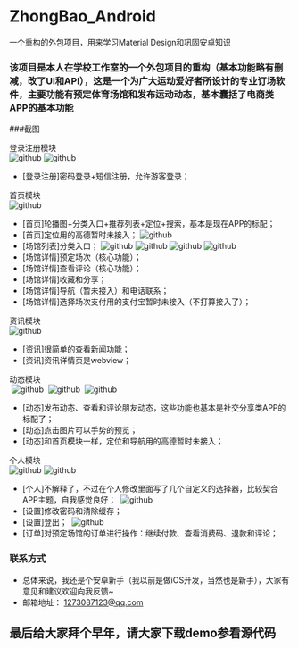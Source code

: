 # ZhongBao_Android
一个重构的外包项目，用来学习Material Design和巩固安卓知识
### 该项目是本人在学校工作室的一个外包项目的重构（基本功能略有删减，改了UI和API），这是一个为广大运动爱好者所设计的专业订场软件，主要功能有预定体育场馆和发布运动动态，基本囊括了电商类APP的基本功能

###截图

登录注册模块<br>
 ![github](https://github.com/ZhuRose/ZhongBao_Android/blob/master/Screenshot/Screenshot_Login.png "登录")
 ![github](https://github.com/ZhuRose/ZhongBao_Android/blob/master/Screenshot/Screenshot_Register.png "注册")
 * [登录注册]密码登录+短信注册，允许游客登录；

首页模块<br>
 ![github](https://github.com/ZhuRose/ZhongBao_Android/blob/master/Screenshot/Screenshot_Home.png "首页")
 * [首页]轮播图+分类入口+推荐列表+定位+搜索，基本是现在APP的标配；
 * [首页]定位用的高德暂时未接入；
 ![github](https://github.com/ZhuRose/ZhongBao_Android/blob/master/Screenshot/Screenshot_SessionList.png "场馆列表")
 * [场馆列表]分类入口；
 ![github](https://github.com/ZhuRose/ZhongBao_Android/blob/master/Screenshot/Screenshot_SessionDetail.png "场馆详情")
 ![github](https://github.com/ZhuRose/ZhongBao_Android/blob/master/Screenshot/Screenshot_ChoseSite.png "选择场地")
 ![github](https://github.com/ZhuRose/ZhongBao_Android/blob/master/Screenshot/Screenshot_Comments.png "评论")
 ![github](https://github.com/ZhuRose/ZhongBao_Android/blob/master/Screenshot/Screenshot_Share.png "分享")
 * [场馆详情]预定场次（核心功能）；
 * [场馆详情]查看评论（核心功能）；
 * [场馆详情]收藏和分享；
 * [场馆详情]导航（暂未接入）和电话联系；
 * [场馆详情]选择场次支付用的支付宝暂时未接入（不打算接入了）；
 
 资讯模块<br>
 ![github](https://github.com/ZhuRose/ZhongBao_Android/blob/master/Screenshot/Screenshot_Message.png "资讯")
 * [资讯]很简单的查看新闻功能；
 * [资讯]资讯详情页是webview；
 
 动态模块<br>
  ![github](https://github.com/ZhuRose/ZhongBao_Android/blob/master/Screenshot/Screenshot_Sports.png "动态")
  ![github](https://github.com/ZhuRose/ZhongBao_Android/blob/master/Screenshot/Screenshot_SportsDetail.png "动态详情")
  ![github](https://github.com/ZhuRose/ZhongBao_Android/blob/master/Screenshot/Screenshot_Publish.png "发布动态")
 * [动态]发布动态、查看和评论朋友动态，这些功能也基本是社交分享类APP的标配了；
 * [动态]点击图片可以手势的预览；
 * [动态]和首页模块一样，定位和导航用的高德暂时未接入；
 
 个人模块<br>
  ![github](https://github.com/ZhuRose/ZhongBao_Android/blob/master/Screenshot/Screenshot_Person.png "个人")
  ![github](https://github.com/ZhuRose/ZhongBao_Android/blob/master/Screenshot/Screenshot_PersonInfo.png "个人")
 * [个人]不解释了，不过在个人修改里面写了几个自定义的选择器，比较契合APP主题，自我感觉良好；
  ![github](https://github.com/ZhuRose/ZhongBao_Android/blob/master/Screenshot/Screenshot_Setting.png "设置")
 * [设置]修改密码和清除缓存；
 * [设置]登出；
  ![github](https://github.com/ZhuRose/ZhongBao_Android/blob/master/Screenshot/Screenshot_Orders.png "订单")
 * [订单]对预定场馆的订单进行操作：继续付款、查看消费码、退款和评论；
 
 ### 联系方式
 * 总体来说，我还是个安卓新手（我以前是做iOS开发，当然也是新手），大家有意见和建议欢迎向我反馈~
 * 邮箱地址： 1273087123@qq.com
 
 ## 最后给大家拜个早年，请大家下载demo参看源代码
 
